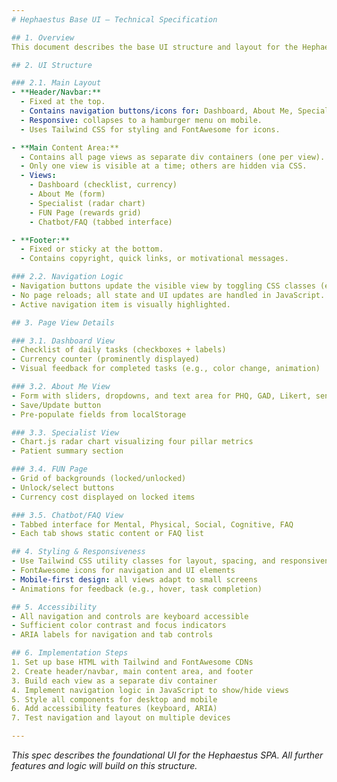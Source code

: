 ```yaml
---
# Hephaestus Base UI – Technical Specification

## 1. Overview
This document describes the base UI structure and layout for the Hephaestus Single Page Application (SPA). The design prioritizes clarity, accessibility, and a gamified, engaging user experience. All navigation and content updates occur without full page reloads.

## 2. UI Structure

### 2.1. Main Layout
- **Header/Navbar:**
  - Fixed at the top.
  - Contains navigation buttons/icons for: Dashboard, About Me, Specialist, FUN Page, Chatbot/FAQ.
  - Responsive: collapses to a hamburger menu on mobile.
  - Uses Tailwind CSS for styling and FontAwesome for icons.

- **Main Content Area:**
  - Contains all page views as separate div containers (one per view).
  - Only one view is visible at a time; others are hidden via CSS.
  - Views:
    - Dashboard (checklist, currency)
    - About Me (form)
    - Specialist (radar chart)
    - FUN Page (rewards grid)
    - Chatbot/FAQ (tabbed interface)

- **Footer:**
  - Fixed or sticky at the bottom.
  - Contains copyright, quick links, or motivational messages.

### 2.2. Navigation Logic
- Navigation buttons update the visible view by toggling CSS classes (e.g., `hidden`, `block`).
- No page reloads; all state and UI updates are handled in JavaScript.
- Active navigation item is visually highlighted.

## 3. Page View Details

### 3.1. Dashboard View
- Checklist of daily tasks (checkboxes + labels)
- Currency counter (prominently displayed)
- Visual feedback for completed tasks (e.g., color change, animation)

### 3.2. About Me View
- Form with sliders, dropdowns, and text area for PHQ, GAD, Likert, sentiment
- Save/Update button
- Pre-populate fields from localStorage

### 3.3. Specialist View
- Chart.js radar chart visualizing four pillar metrics
- Patient summary section

### 3.4. FUN Page
- Grid of backgrounds (locked/unlocked)
- Unlock/select buttons
- Currency cost displayed on locked items

### 3.5. Chatbot/FAQ View
- Tabbed interface for Mental, Physical, Social, Cognitive, FAQ
- Each tab shows static content or FAQ list

## 4. Styling & Responsiveness
- Use Tailwind CSS utility classes for layout, spacing, and responsiveness
- FontAwesome icons for navigation and UI elements
- Mobile-first design: all views adapt to small screens
- Animations for feedback (e.g., hover, task completion)

## 5. Accessibility
- All navigation and controls are keyboard accessible
- Sufficient color contrast and focus indicators
- ARIA labels for navigation and tab controls

## 6. Implementation Steps
1. Set up base HTML with Tailwind and FontAwesome CDNs
2. Create header/navbar, main content area, and footer
3. Build each view as a separate div container
4. Implement navigation logic in JavaScript to show/hide views
5. Style all components for desktop and mobile
6. Add accessibility features (keyboard, ARIA)
7. Test navigation and layout on multiple devices

---
```

*This spec describes the foundational UI for the Hephaestus SPA. All further features and logic will build on this structure.*
